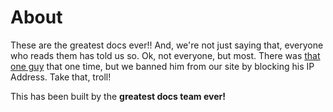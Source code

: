 # About

These are the greatest docs ever!! And, we're not just saying that, everyone who reads them has told us so. Ok, not everyone, but most. There was [that one guy](http://localhost) that one time, but we banned him from our site by blocking his IP Address. Take that, troll!

This has been built by the **greatest docs team ever!**